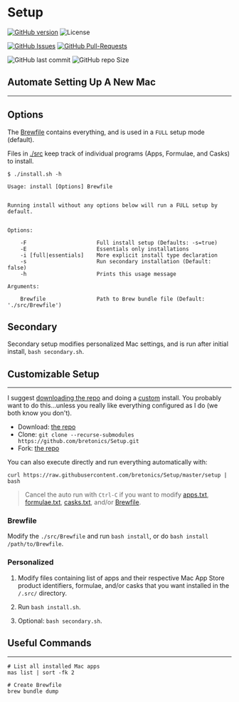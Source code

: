 # Setup
[![GitHub version](https://badge.fury.io/gh/bretonics%2Fsetup.svg)](http://badge.fury.io/gh/bretonics%2Fsetup)
![License](https://img.shields.io/github/license/bretonics/setup)

[![GitHub Issues](https://img.shields.io/github/issues/bretonics/setup)](https://GitHub.com/bretonics/setup/issues/)
[![GitHub Pull-Requests](https://img.shields.io/github/issues-pr/bretonics/setup.svg)](https://GitHub.com/bretonics/setup/pull/)

![GitHub last commit](https://img.shields.io/github/last-commit/bretonics/setup?color=lightgrey)
![GitHub repo Size](https://img.shields.io/github/repo-size/bretonics/setup?color=orange)

## Automate Setting Up A New Mac
---

Options
---
The [Brewfile](https://github.com/bretonics/Setup/tree/master/src/Brewfile) contains everything, and is used in a `FULL` setup mode (default).

Files in [./src](https://github.com/bretonics/Setup/tree/master/src) keep track of individual programs (Apps, Formulae, and Casks) to install.

```
$ ./install.sh -h

Usage: install [Options] Brewfile


Running install without any options below will run a FULL setup by default.


Options:

    -F                      Full install setup (Defaults: -s=true)
    -E                      Essentials only installations
    -i [full|essentials]    More explicit install type declaration
    -s                      Run secondary installation (Default: false)
    -h                      Prints this usage message

Arguments:

    Brewfile                Path to Brew bundle file (Default: './src/Brewfile')
```

Secondary
---
Secondary setup modifies personalized Mac settings, and is run after initial install, `bash secondary.sh`.


## Customizable Setup
---
I suggest [downloading the repo](https://github.com/bretonics/Setup/archive/master.zip) and doing a [custom](#Customize-Setup) install. You probably want to do this...unless you really like everything configured as I do (we both know you don't).

- Download: [the repo](https://github.com/bretonics/Setup/archive/master.zip)
- Clone: `git clone --recurse-submodules https://github.com/bretonics/Setup.git`
- Fork: [the repo](https://github.com/bretonics/Setup)

You can also execute directly and run everything automatically with:
```
curl https://raw.githubusercontent.com/bretonics/Setup/master/setup | bash
```

> Cancel the auto run with `Ctrl-C` if you want to modify [apps.txt](https://github.com/bretonics/Setup/blob/master/src/apps.txt), [formulae.txt](https://github.com/bretonics/Setup/blob/master/src/formulae.txt), [casks.txt](https://github.com/bretonics/Setup/blob/master/src/casks.txt), and/or [Brewfile](https://github.com/bretonics/Setup/blob/master/src/Brewfile).

### Brewfile
Modify the `./src/Brewfile` and run `bash install`, or do `bash install /path/to/Brewfile`.

### Personalized
1. Modify files containing list of apps and their respective Mac App Store product identifiers, formulae, and/or casks that you want installed in the `/.src/` directory.

2. Run `bash install.sh`.

3. Optional: `bash secondary.sh`.


## Useful Commands
---
```
# List all installed Mac apps
mas list | sort -fk 2

# Create Brewfile
brew bundle dump
```